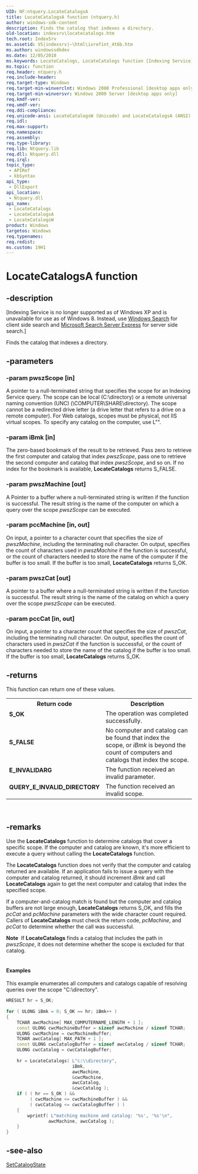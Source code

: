 ```yaml
---
UID: NF:ntquery.LocateCatalogsA
title: LocateCatalogsA function (ntquery.h)
author: windows-sdk-content
description: Finds the catalog that indexes a directory.
old-location: indexsrv\locatecatalogs.htm
tech.root: IndexSrv
ms.assetid: VS|indexsrv|~\html\ixrefint_4t6b.htm
ms.author: windowssdkdev
ms.date: 12/05/2018
ms.keywords: LocateCatalogs, LocateCatalogs function [Indexing Service], LocateCatalogsA, LocateCatalogsW, _idxs_LocateCatalogs, indexsrv.locatecatalogs, ntquery/LocateCatalogs, ntquery/LocateCatalogsA, ntquery/LocateCatalogsW
ms.topic: function
req.header: ntquery.h
req.include-header: 
req.target-type: Windows
req.target-min-winverclnt: Windows 2000 Professional [desktop apps only]
req.target-min-winversvr: Windows 2000 Server [desktop apps only]
req.kmdf-ver: 
req.umdf-ver: 
req.ddi-compliance: 
req.unicode-ansi: LocateCatalogsW (Unicode) and LocateCatalogsA (ANSI)
req.idl: 
req.max-support: 
req.namespace: 
req.assembly: 
req.type-library: 
req.lib: Ntquery.lib
req.dll: Ntquery.dll
req.irql: 
topic_type:
 - APIRef
 - kbSyntax
api_type:
 - DllExport
api_location:
 - Ntquery.dll
api_name:
 - LocateCatalogs
 - LocateCatalogsA
 - LocateCatalogsW
product: Windows
targetos: Windows
req.typenames: 
req.redist: 
ms.custom: 19H1
---
```


# LocateCatalogsA function


## -description


<p class="CCE_Message">[Indexing Service is no longer supported as of Windows XP and is unavailable for use as of Windows 8. Instead, use <a href="https://msdn.microsoft.com/en-us/library/Aa965362(v=VS.85).aspx">Windows Search</a> for client side search and  <a href="http://go.microsoft.com/fwlink/p/?linkid=258445">Microsoft Search Server Express</a> for server side search.]

Finds the catalog that indexes a directory.


## -parameters




### -param pwszScope [in]

A pointer to a null-terminated string that specifies the scope for an Indexing Service query. The scope can be local (C:\directory) or a remote universal naming convention (UNC) (\\COMPUTER\SHARE\directory). The scope cannot be a redirected drive letter (a drive letter that refers to a drive on a remote computer). For Web catalogs, scopes must be physical, not IIS virtual scopes. To specify any catalog on the computer, use L"\". 


### -param iBmk [in]

The zero-based bookmark of the result to be retrieved. Pass zero to retrieve the first computer and catalog that index <i>pwszScope</i>, pass one to retrieve the second computer and catalog that index <i>pwszScope</i>, and so on. If no index for the bookmark is available, <b>LocateCatalogs</b> returns S_FALSE. 


### -param pwszMachine [out]

A Pointer to a buffer where a null-terminated string is written if the function is successful. The result string is the name of the computer on which a query over the scope <i>pwszScope</i> can be executed.


### -param pccMachine [in, out]

On input, a pointer to a character count that specifies the size of <i>pwszMachine</i>, including the terminating null character. On output, specifies the count of characters used in <i>pwszMachine</i> if the function is successful, or the count of characters needed to store the name of the computer if the buffer is too small. If the buffer is too small, <b>LocateCatalogs</b> returns S_OK.


### -param pwszCat [out]

A pointer to a buffer where a null-terminated string is written if the function is successful. The result string is the name of the catalog on which a query over the scope <i>pwszScope</i> can be executed.


### -param pccCat [in, out]

On input, a pointer to a character count that specifies the size of <i>pwszCat</i>, including the terminating null character. On output, specifies the count of characters used in <i>pwszCat</i> if the function is successful, or the count of characters needed to store the name of the catalog if the buffer is too small. If the buffer is too small, <b>LocateCatalogs</b> returns S_OK. 


## -returns



This function can return one of these values.

<table>
<tr>
<th>Return code</th>
<th>Description</th>
</tr>
<tr>
<td width="40%">
<dl>
<dt><b>S_OK</b></dt>
</dl>
</td>
<td width="60%">
The operation was completed successfully.

</td>
</tr>
<tr>
<td width="40%">
<dl>
<dt><b>S_FALSE</b></dt>
</dl>
</td>
<td width="60%">
No computer  and catalog can be found that index the scope, or <i>iBmk</i> is beyond the count of computers and catalogs that index the scope.

</td>
</tr>
<tr>
<td width="40%">
<dl>
<dt><b>E_INVALIDARG</b></dt>
</dl>
</td>
<td width="60%">
The function received an invalid parameter.

</td>
</tr>
<tr>
<td width="40%">
<dl>
<dt><b>QUERY_E_INVALID_DIRECTORY</b></dt>
</dl>
</td>
<td width="60%">
The function received an invalid scope.

</td>
</tr>
</table>
 




## -remarks



Use the <b>LocateCatalogs</b> function to determine catalogs that cover a specific scope. If the computer and catalog are known, it's more efficient to execute a query without calling the <b>LocateCatalogs</b> function.



The <b>LocateCatalogs</b> function does not verify that the computer and catalog returned are available. If an application fails to issue a query with the computer and catalog returned, it should increment <i>iBmk</i> and call <b>LocateCatalogs</b> again to get the next computer and catalog that index the specified scope.

If a computer-and-catalog match is found but the computer and catalog buffers are not large enough, <b>LocateCatalogs</b> returns S_OK, and fills the <i>pcCat</i> and <i>pcMachine</i> parameters with the wide character count required. Callers of <b>LocateCatalogs</b> must check the return code, <i>pcMachine</i>, and <i>pcCat</i> to determine whether the call was successful. 



<div class="alert"><b>Note</b>  If <b>LocateCatalogs</b> finds a catalog that includes the path in <i>pwszScope</i>, it does not determine whether the scope is excluded for that catalog.</div>
<div> </div>

#### Examples

This example enumerates all computers and catalogs capable of resolving queries over the scope "C:\directory".




```cpp
HRESULT hr = S_OK;
 
for ( ULONG iBmk = 0; S_OK == hr; iBmk++ )
{
    TCHAR awcMachine[ MAX_COMPUTERNAME_LENGTH + 1 ];
    const ULONG cwcMachineBuffer = sizeof awcMachine / sizeof TCHAR;
    ULONG cwcMachine = cwcMachineBuffer;
    TCHAR awcCatalog[ MAX_PATH + 1 ];
    const ULONG cwcCatalogBuffer = sizeof awcCatalog / sizeof TCHAR;
    ULONG cwcCatalog = cwcCatalogBuffer;
 
    hr = LocateCatalogs( L"c:\\directory",
                         iBmk,
                         awcMachine,
                         &cwcMachine,
                         awcCatalog,
                         &cwcCatalog );
    if ( ( hr == S_OK ) &&
         ( cwcMachine <= cwcMachineBuffer ) &&
         ( cwcCatalog <= cwcCatalogBuffer ) )
    {
        wprintf( L"matching machine and catalog: '%s', '%s'\n", 
                awcMachine, awcCatalog );
    }
}
```





## -see-also




<a href="https://msdn.microsoft.com/en-us/library/ms691047(v=VS.85).aspx">SetCatalogState</a>
 

 

